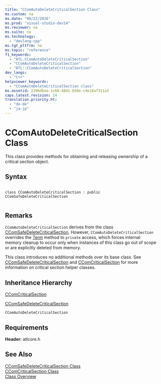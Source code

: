 ```yaml
---
title: "CComAutoDeleteCriticalSection Class"
ms.custom: na
ms.date: "09/22/2016"
ms.prod: "visual-studio-dev14"
ms.reviewer: na
ms.suite: na
ms.technology: 
  - "devlang-cpp"
ms.tgt_pltfrm: na
ms.topic: "reference"
f1_keywords: 
  - "ATL.CComAutoDeleteCriticalSection"
  - "CComAutoDeleteCriticalSection"
  - "ATL::CComAutoDeleteCriticalSection"
dev_langs: 
  - "C++"
helpviewer_keywords: 
  - "CComAutoDeleteCriticalSection class"
ms.assetid: 2396dbea-1c60-4841-b50e-c4e18af311a3
caps.latest.revision: 14
translation.priority.ht: 
  - "de-de"
  - "ja-jp"
---
```

# CComAutoDeleteCriticalSection Class
This class provides methods for obtaining and releasing ownership of a critical section object.  
  
## Syntax  
  
```  
  
class CComAutoDeleteCriticalSection : public CComSafeDeleteCriticalSection  
  
```  
  
## Remarks  
 `CComAutoDeleteCriticalSection` derives from the class [CComSafeDeleteCriticalSection](../vs140/ccomsafedeletecriticalsection-class.md). However, `CComAutoDeleteCriticalSection` overrides the [Term](../vs140/ccomsafedeletecriticalsection--term.md) method to `private` access, which forces internal memory cleanup to occur only when instances of this class go out of scope or are explicitly deleted from memory.  
  
 This class introduces no additional methods over its base class. See [CComSafeDeleteCriticalSection](../vs140/ccomsafedeletecriticalsection-class.md) and [CComCriticalSection](../vs140/ccomcriticalsection-class.md) for more information on critical section helper classes.  
  
## Inheritance Hierarchy  
 [CComCriticalSection](../vs140/ccomcriticalsection-class.md)  
  
 [CComSafeDeleteCriticalSection](../vs140/ccomsafedeletecriticalsection-class.md)  
  
 `CComAutoDeleteCriticalSection`  
  
## Requirements  
 **Header:** atlcore.h  
  
## See Also  
 [CComSafeDeleteCriticalSection Class](../vs140/ccomsafedeletecriticalsection-class.md)   
 [CComCriticalSection Class](../vs140/ccomcriticalsection-class.md)   
 [Class Overview](../vs140/atl-class-overview.md)